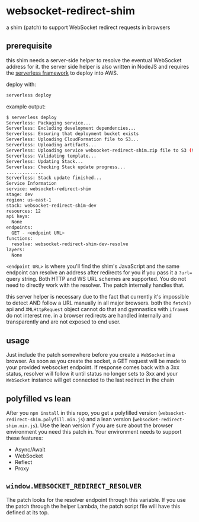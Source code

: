# websocket-redirect-shim

a shim (patch) to support WebSocket redirect requests in browsers

## prerequisite

this shim needs a server-side helper to resolve the eventual WebSocket address for it. the server side helper is also
written in NodeJS and requires the [serverless framework](https://www.serverless.com/) to deploy into AWS.

deploy with:

```bash
serverless deploy
```

example output:

```bash
$ serverless deploy
Serverless: Packaging service...
Serverless: Excluding development dependencies...
Serverless: Ensuring that deployment bucket exists
Serverless: Uploading CloudFormation file to S3...
Serverless: Uploading artifacts...
Serverless: Uploading service websocket-redirect-shim.zip file to S3 (9.32 MB)...
Serverless: Validating template...
Serverless: Updating Stack...
Serverless: Checking Stack update progress...
..............
Serverless: Stack update finished...
Service Information
service: websocket-redirect-shim
stage: dev
region: us-east-1
stack: websocket-redirect-shim-dev
resources: 12
api keys:
  None
endpoints:
  GET - <endpoint URL>
functions:
  resolve: websocket-redirect-shim-dev-resolve
layers:
  None
```

`<endpoint URL>` is where you'll find the shim's JavaScript and the same endpoint can resolve an address after redirects
for you if you pass it a `?url=` query string. Both HTTP and WS URL schemes are supported. You do not need to directly
work with the resolver. The patch internally handles that.

this server helper is necessary due to the fact that currently it's impossible to detect AND follow a URL manually in
all major browsers. both the `fetch()` api and `XMLHttpRequest` object cannot do that and gymnastics with `iframe`s do
not interest me. in a browser redirects are handled internally and transparently and are not exposed to end user.

## usage

Just include the patch somewhere before you create a `WebSocket` in a browser. As soon as you create the socket, a GET
request will be made to your provided websocket endpoint. If response comes back with a 3xx status, resolver will follow
it until status no longer sets to 3xx and your `WebSocket` instance will get connected to the last redirect in the chain

## polyfilled vs lean

After you `npm install` in this repo, you get a polyfilled version (`websocket-redirect-shim.polyfill.min.js`) and a
lean version (`websocket-redirect-shim.min.js`). Use the lean version if you are sure about the browser environment you
need this patch in. Your environment needs to support these features:

- Async/Await
- WebSocket
- Reflect
- Proxy

## `window.WEBSOCKET_REDIRECT_RESOLVER`

The patch looks for the resolver endpoint through this variable. If you use the patch through the helper Lambda, the
patch script file will have this defined at its top.
